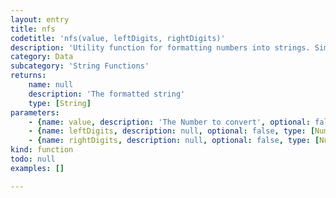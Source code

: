 ```yaml
---
layout: entry
title: nfs
codetitle: 'nfs(value, leftDigits, rightDigits)'
description: 'Utility function for formatting numbers into strings. Similar to `nf()` but leaves a blank space in front of positive numbers so they align with negative numbers in spite of the minus symbol. There are two versions, one for formatting floats and one for formatting ints. The values for the digits, left, and right parameters should always be positive integers.'
category: Data
subcategory: 'String Functions'
returns:
    name: null
    description: 'The formatted string'
    type: [String]
parameters:
    - {name: value, description: 'The Number to convert', optional: false, type: [Number]}
    - {name: leftDigits, description: null, optional: false, type: [Number]}
    - {name: rightDigits, description: null, optional: false, type: [Number]}
kind: function
todo: null
examples: []

---
```

